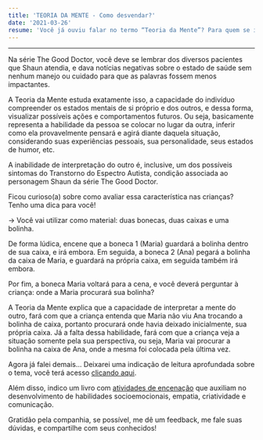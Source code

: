 ```yaml
---
title: 'TEORIA DA MENTE - Como desvendar?'
date: '2021-03-26'
resume: 'Você já ouviu falar no termo “Teoria da Mente”? Para quem se interessa pelo tema de psicologia infantil ou transtornos do neurodesenvolvimento, esse texto é para você!'
---
```

--------------------------------
Na série The Good Doctor, você deve se lembrar dos diversos pacientes que Shaun atendia, e dava notícias negativas sobre o estado de saúde sem nenhum manejo ou cuidado para que as palavras fossem menos impactantes.

A Teoria da Mente estuda exatamente isso, a capacidade do indivíduo compreender os estados mentais de si próprio e dos outros, e dessa forma, visualizar possíveis ações e comportamentos futuros. Ou seja, basicamente representa a habilidade da pessoa se colocar no lugar da outra, inferir como ela provavelmente pensará e agirá diante daquela situação, considerando suas experiências pessoais, sua personalidade, seus estados de humor, etc.

A inabilidade de interpretação do outro é, inclusive, um dos possíveis sintomas do Transtorno do Espectro Autista, condição associada ao personagem Shaun da série The Good Doctor.

Ficou curioso(a) sobre como avaliar essa característica nas crianças? Tenho uma dica para você!

→ Você vai utilizar como material: duas bonecas, duas caixas e uma bolinha.

De forma lúdica, encene que a boneca 1 (Maria) guardará a bolinha dentro de sua caixa, e irá embora. Em seguida, a boneca 2 (Ana) pegará a bolinha da caixa de Maria, e guardará na própria caixa, em seguida também irá embora.

Por fim, a boneca Maria voltará para a cena, e você deverá perguntar à criança: onde a Maria procurará sua bolinha?

A Teoria da Mente explica que a capacidade de interpretar a mente do outro, fará com que a criança entenda que Maria não viu Ana trocando a bolinha de caixa, portanto procurará onde havia deixado inicialmente, sua própria caixa. Já a falta dessa habilidade, fará com que a criança veja a situação somente pela sua perspectiva, ou seja, Maria vai procurar a bolinha na caixa de Ana, onde a mesma foi colocada pela última vez.

Agora já falei demais… Deixarei uma indicação de leitura aprofundada sobre o tema, você terá acesso [clicando aqui](https://www.scielo.br/j/prc/a/H7Bb5zCwRFqfLK8BNrf7ZGS/?lang=pt).

Além disso, indico um livro com [atividades de encenação](https://hotmart.com/pt-br/marketplace/produtos/historias-para-encenar-e-ensinar-1/Q50175429C?ref=B50603132V) que auxiliam no desenvolvimento de habilidades socioemocionais, empatia, criatividade e comunicação.


Gratidão pela companhia, se possível, me dê um feedback, me fale suas dúvidas, e compartilhe com seus conhecidos!